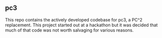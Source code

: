 pc3
---

This repo contains the actively developed codebase for pc3, a PC^2 replacement.  This project started out at a hackathon but it was decided that much of that code was not worth salvaging for various reasons.
